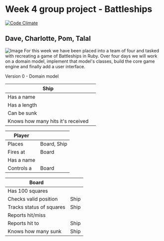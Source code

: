 # Week 4 group project - Battleships
[![Code Climate](https://codeclimate.com/github/tbeeley/Mayan-Battleships/badges/gpa.svg)](https://codeclimate.com/github/tbeeley/Mayan-Battleships)
## Dave, Charlotte, Pom, Talal
![Image](assets/images/Battleship.png)
For this week we have been placed into a team of four and tasked with recreating a game of Battleships in Ruby. Over four days we will work on a domain model, implement that model's classes, build the core game engine and finally add a user interface.

Version 0 - Domain model

| Ship | |
| --- | --- |
| Has a name | |
| Has a length | |	
| Can be sunk | |
| Knows how many hits it's received | |

| Player | |
| --- | --- |
| Places | Board, Ship |
| Fires at | Board |
| Has a name | |
| Controls a | Board |

| Board | |
| --- | --- |
| Has 100 squares | |
| Checks valid position | Ship |
| Tracks status of squares | Ship |
| Reports hit/miss | |
| Reports hit to | Ship |
| Knows how many sunk | Ship |





